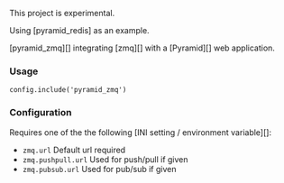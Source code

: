 
This project is experimental.

Using [pyramid_redis] as an example.

[pyramid_zmq][] integrating [zmq][] with a [Pyramid][] web application.

### Usage

    config.include('pyramid_zmq')

### Configuration

Requires one of the the following [INI setting / environment variable][]:

* `zmq.url` Default url required
* `zmq.pushpull.url` Used for push/pull if given
* `zmq.pubsub.url` Used for pub/sub if given
